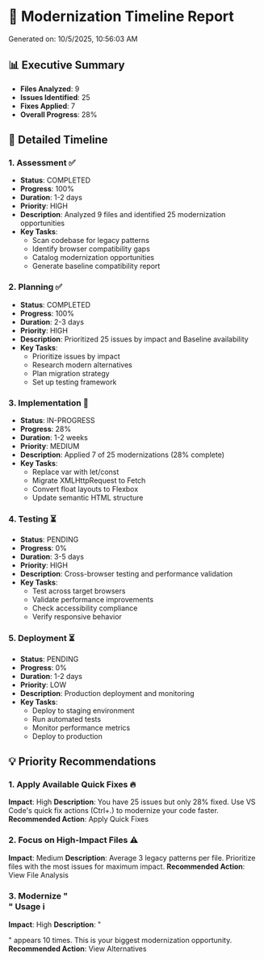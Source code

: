 # 🚀 Modernization Timeline Report
Generated on: 10/5/2025, 10:56:03 AM

## 📊 Executive Summary

- **Files Analyzed**: 9
- **Issues Identified**: 25
- **Fixes Applied**: 7
- **Overall Progress**: 28%

## 📅 Detailed Timeline

### 1. Assessment ✅
- **Status**: COMPLETED
- **Progress**: 100%
- **Duration**: 1-2 days
- **Priority**: HIGH
- **Description**: Analyzed 9 files and identified 25 modernization opportunities
- **Key Tasks**:
  - Scan codebase for legacy patterns
  - Identify browser compatibility gaps
  - Catalog modernization opportunities
  - Generate baseline compatibility report


### 2. Planning ✅
- **Status**: COMPLETED
- **Progress**: 100%
- **Duration**: 2-3 days
- **Priority**: HIGH
- **Description**: Prioritized 25 issues by impact and Baseline availability
- **Key Tasks**:
  - Prioritize issues by impact
  - Research modern alternatives
  - Plan migration strategy
  - Set up testing framework


### 3. Implementation 🔄
- **Status**: IN-PROGRESS
- **Progress**: 28%
- **Duration**: 1-2 weeks
- **Priority**: MEDIUM
- **Description**: Applied 7 of 25 modernizations (28% complete)
- **Key Tasks**:
  - Replace var with let/const
  - Migrate XMLHttpRequest to Fetch
  - Convert float layouts to Flexbox
  - Update semantic HTML structure


### 4. Testing ⏳
- **Status**: PENDING
- **Progress**: 0%
- **Duration**: 3-5 days
- **Priority**: HIGH
- **Description**: Cross-browser testing and performance validation
- **Key Tasks**:
  - Test across target browsers
  - Validate performance improvements
  - Check accessibility compliance
  - Verify responsive behavior


### 5. Deployment ⏳
- **Status**: PENDING
- **Progress**: 0%
- **Duration**: 1-2 days
- **Priority**: LOW
- **Description**: Production deployment and monitoring
- **Key Tasks**:
  - Deploy to staging environment
  - Run automated tests
  - Monitor performance metrics
  - Deploy to production


## 💡 Priority Recommendations

### 1. Apply Available Quick Fixes 🔥
**Impact**: High
**Description**: You have 25 issues but only 28% fixed. Use VS Code's quick fix actions (Ctrl+.) to modernize your code faster.
**Recommended Action**: Apply Quick Fixes

### 2. Focus on High-Impact Files ⚠️
**Impact**: Medium
**Description**: Average 3 legacy patterns per file. Prioritize files with the most issues for maximum impact.
**Recommended Action**: View File Analysis

### 3. Modernize "<div>" Usage ℹ️
**Impact**: High
**Description**: "<div>" appears 10 times. This is your biggest modernization opportunity.
**Recommended Action**: View Alternatives
